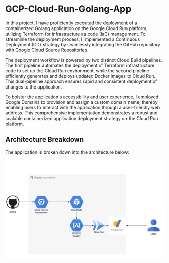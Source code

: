 # GCP-Cloud-Run-Golang-App

In this project, I have proficiently executed the deployment of a containerized Golang application on the Google Cloud Run platform, utilizing Terraform for infrastructure as code (IaC) management. To streamline the deployment process, I implemented a Continuous Deployment (CD) strategy by seamlessly integrating the GitHub repository with Google Cloud Source Repositories.

The deployment workflow is powered by two distinct Cloud Build pipelines. The first pipeline automates the deployment of Terraform infrastructure code to set up the Cloud Run environment, while the second pipeline efficiently generates and deploys updated Docker images to Cloud Run. This dual-pipeline approach ensures rapid and consistent deployment of changes to the application.

To bolster the application's accessibility and user experience, I employed Google Domains to provision and assign a custom domain name, thereby enabling users to interact with the application through a user-friendly web address. This comprehensive implementation demonstrates a robust and scalable containerized application deployment strategy on the Cloud Run platform.

## Architecture Breakdown

The application is broken down into the architecture below:

![applications](https://github.com/rjones18/Images/blob/main/GCP%20NodeJs2.png)

